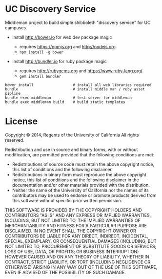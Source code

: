 UC Discovery Service
====================

Middleman project to build simple shibboleth "discovery service" for UC campuses 

 * Install http://bower.io for web dev package magic
   * requires https://npmjs.org and http://nodejs.org
   * `npm install -g bower`

 * Install http://bundler.io for ruby package magic
   * requires http://rubygems.org and https://www.ruby-lang.org/
   * `gem install bundler`

```
bower install                  # install all web libraries required
bundle                         # install middle man / ruby asset pipline
bundle exec middleman          # test server for middleman
bundle exec middleman build    # build static templates
```

# License 

Copyright © 2014, Regents of the University of California
All rights reserved.

Redistribution and use in source and binary forms, with or without 
modification, are permitted provided that the following conditions are met:

- Redistributions of source code must retain the above copyright notice, 
  this list of conditions and the following disclaimer.
- Redistributions in binary form must reproduce the above copyright notice, 
  this list of conditions and the following disclaimer in the documentation 
  and/or other materials provided with the distribution.
- Neither the name of the University of California nor the names of its
  contributors may be used to endorse or promote products derived from this 
  software without specific prior written permission.

THIS SOFTWARE IS PROVIDED BY THE COPYRIGHT HOLDERS AND CONTRIBUTORS "AS IS" 
AND ANY EXPRESS OR IMPLIED WARRANTIES, INCLUDING, BUT NOT LIMITED TO, THE 
IMPLIED WARRANTIES OF MERCHANTABILITY AND FITNESS FOR A PARTICULAR PURPOSE 
ARE DISCLAIMED. IN NO EVENT SHALL THE COPYRIGHT OWNER OR CONTRIBUTORS BE 
LIABLE FOR ANY DIRECT, INDIRECT, INCIDENTAL, SPECIAL, EXEMPLARY, OR 
CONSEQUENTIAL DAMAGES (INCLUDING, BUT NOT LIMITED TO, PROCUREMENT OF 
SUBSTITUTE GOODS OR SERVICES; LOSS OF USE, DATA, OR PROFITS; OR BUSINESS 
INTERRUPTION) HOWEVER CAUSED AND ON ANY THEORY OF LIABILITY, WHETHER IN 
CONTRACT, STRICT LIABILITY, OR TORT (INCLUDING NEGLIGENCE OR OTHERWISE) 
ARISING IN ANY WAY OUT OF THE USE OF THIS SOFTWARE, EVEN IF ADVISED OF THE 
POSSIBILITY OF SUCH DAMAGE.
